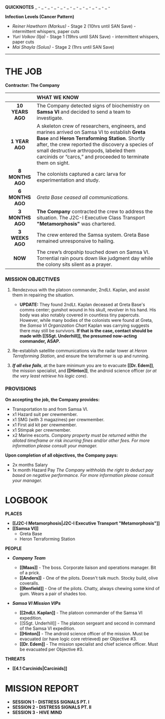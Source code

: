 **QUICKNOTES**
_ - _ - _ - _ - _ - _ - _ - _ - _ - _ - _ - _ - 


**Infection Levels (Cancer Pattern)**
- *Reiner Hawthorn (Markus)* - Stage 2 (10hrs until SAN Save) - intermittent whispers, paper cuts
- *Yuri Volkov (Ilja)* - Stage 1 (19hrs until SAN Save) - intermittent whispers, paper cuts
- *Mai Shayla (Solus)* - Stage 2 (1hrs until SAN Save)

---



# **THE JOB**
**Contractor: The Company**

|                    | **WHAT WE KNOW**                                                                                                                                                                                                                                                                                                  |
| :----------------: | :---------------------------------------------------------------------------------------------------------------------------------------------------------------------------------------------------------------------------------------------------------------------------------------------------------------- |
|  **10 YEARS AGO**  | The Company detected signs of biochemistry on **Samsa VI** and decided to send a team to investigate.                                                                                                                                                                                                             |
|   **1 YEAR AGO**   | A skeleton crew of researchers, engineers, and marines arrived on Samsa VI to establish **Greta Base** and **Heron Terraforming Station**. Shortly after, the crew reported the discovery a species of small destructive arthropods, labeled them carcinids or “carcs,” and proceeded to terminate them on sight. |
|  **8 MONTHS AGO**  | The colonists captured a carc larva for experimentation and study.                                                                                                                                                                                                                                                |
|  **6 MONTHS AGO**  | *Greta Base ceased all communications.*                                                                                                                                                                                                                                                                           |
|  **3 MONTHS AGO**  | **The Company** contracted the crew to address the situation. The J2C-I Executive Class Transport **"Metamorphosis"** was chartered.                                                                                                                                                                              |
| **3<br>WEEKS AGO** | The crew entered the Samsa system. Greta Base remained unresponsive to hailing.                                                                                                                                                                                                                                   |
|      **NOW**       | The crew’s dropship touched down on Samsa VI. Torrential rain pours down like judgment day while the colony sits silent as a prayer.                                                                                                                                                                              |

### **MISSION OBJECTIVES**
1. Rendezvous with the platoon commander, 2ndLt. Kaplan, and assist them in repairing the situation.
   - **UPDATE:** They found 2ndLt. Kaplan deceased at Greta Base's comms center; gunshot wound in his skull, revolver in his hand. His body was also notably covered in countless tiny papercuts. However, while many bodies of the colonists were found at Greta, the *Samsa VI Organization Chart* Kaplan was carrying suggests there may still be survivors. **If that is the case, contact should be made with [[SSgt. Underhill]], the presumed now-acting commander, ASAP.**

2. Re-establish satellite communications via the radar tower at *Heron Terraforming Station*, and ensure the terraformer is up and running.

3. ***If all else fails***, at the bare minimum you are to evacuate **[[Dr. Edem]]**, the mission specialist, and **[[Hinton]]**, the android science officer *(or at the very least retrieve his logic core)*.

### **PROVISIONS**
**On accepting the job, the Company provides:**
- Transportation to and from Samsa VI.
- x1 Hazard suit per crewmember.
- x1 SMG (with 3 magazines) per crewmember.
- x1 First aid kit per crewmember.
- x1 Stimpak per crewmember.
- x2 Marine escorts.
*Company property must be returned within the alloted timeframe or risk incurring fines and/or other fees. For more information please consult your manager.*

**Upon completion of all objectives, the Company pays:**
- 2x months Salary
- 1x month Hazard Pay
*The Company withholds the right to deduct pay based on negative performance. For more information please consult your manager.*


# **LOGBOOK**

**PLACES**
- **[[J2C-I Metamorphosis|J2C-I Executive Transport "Metamorphosis"]]**
- **[[Samsa VI]]**
   - Greta Base
   - Heron Terraforming Station


**PEOPLE**
- ***Company Team***
   - **[[Maas]]** - The boss. Corporate liaison and operations manager. Bit of a prick.
   - **[[Anders]]** - One of the pilots. Doesn't talk much. Stocky build, olive coveralls.
   - **[[Renfield]]** - One of the pilots. Chatty, always chewing some kind of gum. Wears a pair of shades too.

- ***Samsa VI Mission VIPs***
   - **[[2ndLt. Kaplan]]** - The platoon commander of the Samsa VI expedition.
   - [[SSgt. Underhill]] - The platoon sergeant and second in command of the Samsa VI expedition.
   - **[[Hinton]]** - The android science officer of the mission. Must be evacuated (or have logic core retrieved) per Objective #3.
   - **[[Dr. Edem]]** - The mission specialist and chief science officer. Must be evacuated per Objective #3.


**THREATS**
- **[[4.1 Carcinids|Carcinids]]**


# **MISSION REPORT**

- **SESSION 1 - DISTRESS SIGNALS PT. I**
- **SESSION 2 - DISTRESS SIGNALS PT. II**
- **SESSION 3 - HIVE MIND**
  